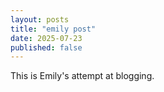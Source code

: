 ```yaml
---
layout: posts
title: "emily post"
date: 2025-07-23
published: false
---
```


This is Emily's attempt at blogging. 